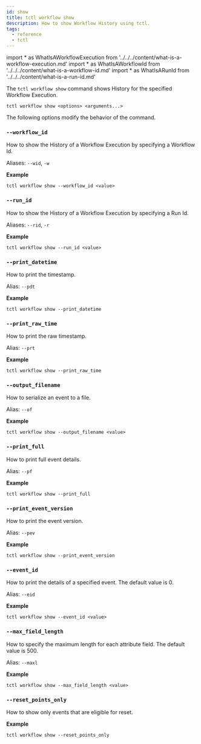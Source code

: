 ```yaml
---
id: show
title: tctl workflow show
description: How to show Workflow History using tctl.
tags:
  - reference
  - tctl
---
```


<!-- prettier-ignore -->
import * as WhatIsAWorkflowExecution from '../../../content/what-is-a-workflow-execution.md'
import * as WhatIsAWorkflowId from '../../../content/what-is-a-workflow-id.md'
import * as WhatIsARunId from '../../../content/what-is-a-run-id.md'

The `tctl workflow show` command shows History for the specified <preview page={WhatIsAWorkflowExecution}>Workflow Execution</preview>.

`tctl workflow show <options> <arguments...>`

The following options modify the behavior of the command.

### `--workflow_id`

How to show the History of a <preview page={WhatIsAWorkflowExecution}>Workflow Execution</preview> by specifying a <preview page={WhatIsAWorkflowId}>Workflow Id</preview>.

Aliases: `--wid`, `-w`

**Example**

```
tctl workflow show --workflow_id <value>
```

### `--run_id`

How to show the History of a <preview page={WhatIsAWorkflowExecution}>Workflow Execution</preview> by specifying a <preview page={WhatIsARunId}>Run Id</preview>.

Aliases: `--rid`, `-r`

**Example**

```
tctl workflow show --run_id <value>
```

### `--print_datetime`

How to print the timestamp.

Alias: `--pdt`

**Example**

```
tctl workflow show --print_datetime
```

### `--print_raw_time`

How to print the raw timestamp.

Alias: `--prt`

**Example**

```
tctl workflow show --print_raw_time
```

### `--output_filename`

How to serialize an event to a file.

Alias: `--of`

**Example**

```
tctl workflow show --output_filename <value>
```

### `--print_full`

How to print full event details.

Alias: `--pf`

**Example**

```
tctl workflow show --print_full
```

### `--print_event_version`

How to print the event version.

Alias: `--pev`

**Example**

```
tctl workflow show --print_event_version
```

### `--event_id`

How to print the details of a specified event. The default value is 0.

Alias: `--eid`

**Example**

```
tctl workflow show --event_id <value>
```

### `--max_field_length`

How to specify the maximum length for each attribute field. The default value is 500.

Alias: `--maxl`

**Example**

```
tctl workflow show --max_field_length <value>
```

### `--reset_points_only`

How to show only events that are eligible for reset.

**Example**

```
tctl workflow show --reset_points_only
```
